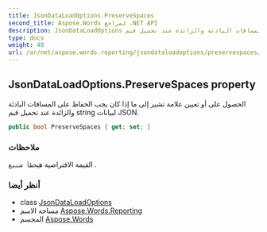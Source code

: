 ```yaml
---
title: JsonDataLoadOptions.PreserveSpaces
second_title: Aspose.Words لمراجع .NET API
description: JsonDataLoadOptions ملكية. الحصول على أو تعيين علامة تشير إلى ما إذا كان يجب الحفاظ على المسافات البادئة والزائدة عند تحميل قيم string لبيانات JSON.
type: docs
weight: 40
url: /ar/net/aspose.words.reporting/jsondataloadoptions/preservespaces/
---
```

## JsonDataLoadOptions.PreserveSpaces property

الحصول على أو تعيين علامة تشير إلى ما إذا كان يجب الحفاظ على المسافات البادئة والزائدة عند تحميل قيم string لبيانات JSON.

```csharp
public bool PreserveSpaces { get; set; }
```

### ملاحظات

القيمة الافتراضية هي`خطأ شنيع` .

### أنظر أيضا

* class [JsonDataLoadOptions](../)
* مساحة الاسم [Aspose.Words.Reporting](../../jsondataloadoptions/)
* المجسم [Aspose.Words](../../../)


